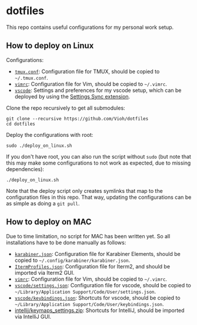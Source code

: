 # dotfiles

This repo contains useful configurations for my personal work setup.

## How to deploy on Linux

Configurations:
* [`tmux.conf`](linux/tmux.conf): Configuration file for TMUX, should be copied to `~/.tmux.conf`.
* [`vimrc`](linux/vimrc): Configuration file for Vim, should be copied to `~/.vimrc`.
* [`vscode`](https://gist.github.com/Vioh/061a4acd1a94029d0753f2bf9b7c7c1e): Settings and preferences for my vscode setup, which can be deployed by using the [Settings Sync extension](https://marketplace.visualstudio.com/items?itemName=Shan.code-settings-sync).

Clone the repo recursively to get all submodules:

    git clone --recursive https://github.com/Vioh/dotfiles
    cd dotfiles

Deploy the configurations with root:

    sudo ./deploy_on_linux.sh

If you don't have root, you can also run the script without `sudo` (but note that this may make some configurations to not work as expected, due to missing dependencies):

    ./deploy_on_linux.sh

Note that the deploy script only creates symlinks that map to the configuration files in this repo. That way, updating the configurations can be as simple as doing a `git pull`.

## How to deploy on MAC

Due to time limitation, no script for MAC has been written yet. So all installations have to be done manually as follows:
* [`karabiner.json`](mac/karabiner.json): Configuration file for Karabiner Elements, should be copied to `~/.config/karabiner/karabiner.json`.
* [`ItermProfiles.json`](mac/ItermProfiles.json): Configuration file for Iterm2, and should be imported via Iterm2 GUI.
* [`vimrc`](linux/vimrc): Configuration file for Vim, should be copied to `~/.vimrc`.
* [`vscode/settings.json`](mac/vscode/settings.json): Configuration file for vscode, should be copied to `~/Library/Application Support/Code/User/settings.json`.
* [`vscode/keybindings.json`](mac/vscode/keybindings.json): Shortcuts for vscode, should be copied to `~/Library/Application Support/Code/User/keybindings.json`.
* [intellij/keymaps_settings.zip](mac/intellij/keymaps_settings.zip): Shortcuts for IntelliJ, should be imported via IntelliJ GUI.
